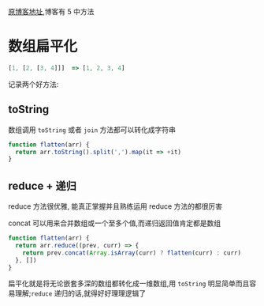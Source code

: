 [原博客地址](https://www.cnblogs.com/wind-lanyan/p/9044130.html),博客有 5 中方法

# 数组扁平化

```js
[1, [2, [3, 4]]]  => [1, 2, 3, 4]
```

记录两个好方法:

## toString
数组调用 ```toString``` 或者 ```join``` 方法都可以转化成字符串

```js
function flatten(arr) {
  return arr.toString().split(',').map(it => +it)
}
```

## reduce + 递归
reduce 方法很优雅, 能真正掌握并且熟练运用 reduce 方法的都很厉害

concat 可以用来合并数组或一个至多个值,而递归返回值肯定都是数组

```js
function flatten(arr) {
  return arr.reduce((prev, curr) => {
    return prev.concat(Array.isArray(curr) ? flatten(curr) : curr)
  }, [])
}
```

扁平化就是将无论嵌套多深的数组都转化成一维数组,用 ```toString``` 明显简单而且容易理解;```reduce``` 递归的话,就得好好理理逻辑了